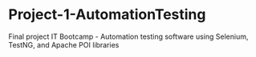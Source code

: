 # Project-1-AutomationTesting
Final project IT Bootcamp - Automation testing software using Selenium, TestNG, and Apache POI libraries
